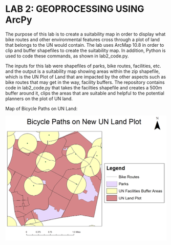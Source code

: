 # LAB 2: GEOPROCESSING USING ArcPy

The purpose of this lab is to create a suitability map in order to display what bike routes and other environmental features cross through a plot of land that belongs to the UN would contain. The lab uses ArcMap 10.8 in order to clip and buffer shapefiles to create the suitability map. In addition, Python is used to code these commands, as shown in lab2_code.py. 

The inputs for this lab were shapefiles of parks, bike routes, facilities, etc. and the output is a suitability map showing areas within the zip shapefile, which is the UN Plot of Land that are impacted by the other aspects such as bike routes that may get in the way, facility buffers. The repository contains code in lab2_code.py that takes the facilties shapefile and creates a 500m buffer around it, clips the areas that are suitable and helpful to the potential planners on the plot of UN land.

Map of Bicycle Paths on UN Land:

![](lab2image/Lab2.jpg)

